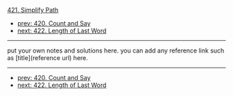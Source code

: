 [421. Simplify Path](http://www.lintcode.com/problem/simplify-path)

- [prev: 420. Count and Say](420-count-and-say.md)
- [next: 422. Length of Last Word](422-length-of-last-word.md)

---

put your own notes and solutions here.
you can add any reference link such as [title](reference url) here.

---

- [prev: 420. Count and Say](420-count-and-say.md)
- [next: 422. Length of Last Word](422-length-of-last-word.md)
